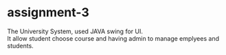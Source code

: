 # assignment-3

The University System, used JAVA swing for UI.  
It allow student choose course and having admin to manage emplyees and students.
